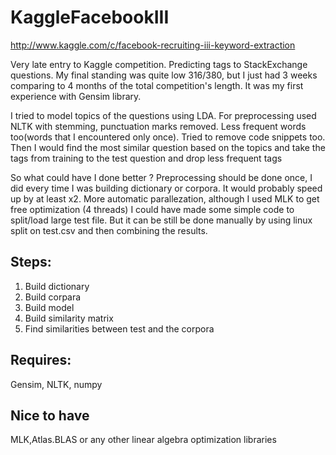 KaggleFacebookIII
=================
http://www.kaggle.com/c/facebook-recruiting-iii-keyword-extraction


Very late entry to Kaggle competition. Predicting tags to StackExchange questions.
My final standing was quite low 316/380, but I just had 3 weeks comparing to 4 months of the total competition's length. It was my first experience with Gensim library. 

I tried to model topics of the questions using LDA. For preprocessing used NLTK with stemming, punctuation marks removed. 
Less frequent words too(words that I encountered only once). Tried to remove code snippets too.
Then I would find the most similar question based on the topics and take the tags from training to the test question and drop less frequent tags

So what could have I done better ?
Preprocessing should be done once, I did every time I was building dictionary or corpora. It would probably speed 
up by at least x2. 
More automatic parallezation, although I used MLK to get free optimization (4 threads) I could have made some simple code to split/load large test file. But it can be still be done manually by using linux split on test.csv and then combining the results.




Steps:
------------

1. Build dictionary
2. Build corpara
3. Build model
4. Build similarity matrix
5. Find similarities between test and the corpora






Requires:
----------

Gensim, NLTK, numpy 

Nice to have
-------------
MLK,Atlas.BLAS or any other linear algebra optimization libraries
